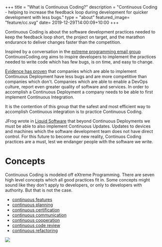 +++ title = "What is Continuous Coding?" description = "Continuous Coding - helping to increase the feedback loop during development for quicker development with less bugs." type = "about" featured_image= "feature/cc.svg" date= 2019-12-29T14:00:09+10:00 +++

Continuous Coding is about the software development practices needed to keep the feedback loop short, the project on target, and the marathon endurance to deliver changes faster than the competition.

Inspired by a conversation in the [extreme programming email group](https://groups.io/g/extremeprogramming/message/160439) ContinuosCoding.org aims to inspire developers to implement the practices needed to write code which has few bugs, is on time, and easy to change.

[Evidence has proven](https://www.devops-research.com) that companies which are able to implement Continuous Deployment have less bugs and are more competitive than companies which don't. Companies which are able to enable a DevOps culture, report even greater quality of software and services. In order to accomplish a Continuous Deployment a company needs to be able to first implement Continuous Integration.

It is the contention of this group that the safest and most efficient way to accomplish Continuous integration is to practice Continuous Coding.

JFrog wrote in [Liquid Software](https://www.liquidsoftware.com) that beyond Continuous Deployments we must be able to also implement Continuous Updates. Updates to devices and machines which the software development team does not have direct control. For this future to become our new reality, Continuos Coding practices are a must, lest we endanger people with the software we write.

# Concepts

Continuous Coding is modeled off eXtreme Programming. There are seven high level concepts which all good practices fit in. Some concepts might sound like they don't apply to developers, or only to developers with authority. But that is not the case.

- [continuous features](/concepts/continuous-features/)
- [continuous planning](/concepts/continuous-planning/)
- [continuous certification](/concepts/continuous-certification/)
- [continuous communication](/concepts/continuous-communication/)
- [continuous cooperation](/concepts/continuous-cooperation/)
- [continuous code review](/concepts/continuous-code-review/)
- [continuous refactoring](/concepts/continuous-refactoring/)

![](/images/feature/cc.svg)
